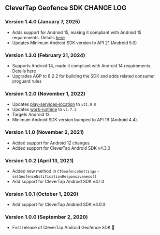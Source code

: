 ## CleverTap Geofence SDK CHANGE LOG

### Version 1.4.0 (January 7, 2025)
* Adds support for Android 15, making it compliant with Android 15 requirements. Details [here](https://developer.android.com/about/versions/15/summary)
* Updates Minimum Android SDK version to API 21 (Android 5.0)

### Version 1.3.0 (February 21, 2024)
* Supports Android 14, made it compliant with Android 14 requirements. Details [here](https://developer.android.com/about/versions/14/summary)
* Upgrades AGP to 8.2.2 for building the SDK and adds related consumer proguard rules

### Version 1.2.0 (November 1, 2022)
* Updates [play-services-location](https://developers.google.com/android/guides/releases#october_13_2022) to `v21.0.0`
* Updates [work-runtime](https://developer.android.com/jetpack/androidx/releases/work#2.7.1) to `v2.7.1`
* Targets Android 13
* Minimum Android SDK version bumped to API 19 (Android 4.4).

### Version 1.1.0 (November 2, 2021)
* Added support for Android 12 changes
* Added support for CleverTap Android SDK v4.3.0

### Version 1.0.2 (April 13, 2021)
* Added new method in `CTGeofenceSettings` - `setGeofenceNotificationResponsiveness()`
* Add support for CleverTap Android SDK v4.1.0

### Version 1.0.1 (October 1, 2020)
* Add support for CleverTap Android SDK v4.0.0

### Version 1.0.0 (September 2, 2020)
* First release of CleverTap Android Geofence SDK 🎉